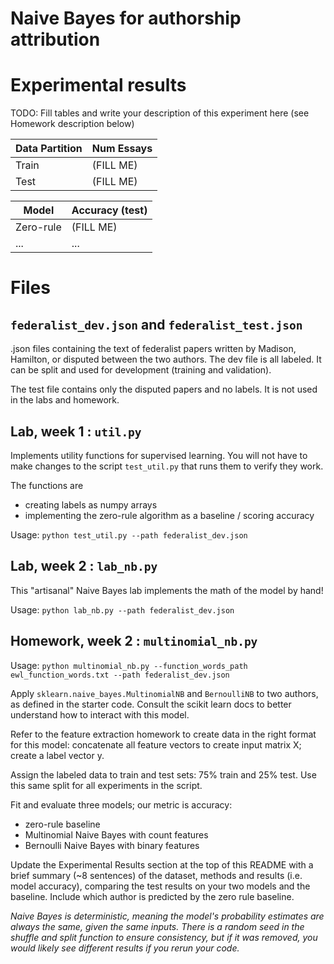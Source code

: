 # Naive Bayes for authorship attribution

# Experimental results
TODO: Fill tables and write your description of this experiment here (see Homework description below)


Data Partition | Num Essays
---------------| ----------
Train | (FILL ME)
Test | (FILL ME)

Model | Accuracy (test)
---------------| ----------
Zero-rule | (FILL ME)
... | ...


# Files

## `federalist_dev.json` and `federalist_test.json`

.json files containing the text of federalist papers written by Madison, Hamilton, or disputed between the two authors.
The dev file is all labeled. It can be split and used for development (training and validation). 

The test file contains only the disputed papers and no labels. It is not used in the labs and homework.

## Lab, week 1 : `util.py`

Implements utility functions for supervised learning.
You will not have to make changes to the script `test_util.py` that runs them to verify they work.

The functions are 
* creating labels as numpy arrays
* implementing the zero-rule algorithm as a baseline / scoring accuracy

Usage: `python test_util.py --path federalist_dev.json`

## Lab, week 2 : `lab_nb.py`

This "artisanal" Naive Bayes lab implements the math of the model by hand!

Usage: `python lab_nb.py --path federalist_dev.json`

## Homework, week 2 : `multinomial_nb.py`

Usage: `python multinomial_nb.py --function_words_path ewl_function_words.txt --path federalist_dev.json`

Apply `sklearn.naive_bayes.MultinomialNB` and `BernoulliNB` to two authors, as defined in the starter code. 
Consult the scikit learn docs to better understand how to interact with this model.

Refer to the feature extraction homework to create data in the right format for this model: 
concatenate all feature vectors to create input matrix X; create a label vector y.

Assign the labeled data to train and test sets: 75% train and 25% test. 
Use this same split for all experiments in the script.

Fit and evaluate three models; our metric is accuracy:
* zero-rule baseline
* Multinomial Naive Bayes with count features
* Bernoulli Naive Bayes with binary features

Update the Experimental Results section at the top of this README 
with a brief summary (~8 sentences) of the dataset, methods and results (i.e. model accuracy), 
comparing the test results on your two models and the baseline. 
Include which author is predicted by the zero rule baseline.

_Naive Bayes is *deterministic*, meaning the model's probability estimates are always the same, given the same inputs. 
There is a random seed in the shuffle and split function to ensure consistency, but if it was removed, you would likely
see different results if you rerun your code._

